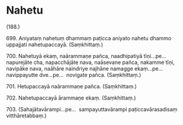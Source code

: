 # Nahetu

(188.)

699\. Aniyataṃ nahetuṃ dhammaṃ paṭicca aniyato nahetu dhammo uppajjati nahetupaccayā. (Saṃkhittaṃ.)

700\. Nahetuyā ekaṃ, naārammaṇe pañca, naadhipatiyā tīṇi…pe…  napurejāte cha, napacchājāte nava, naāsevane pañca, nakamme tīṇi, navipāke nava, naāhāre naindriye najhāne namagge ekaṃ…pe…  navippayutte dve…pe…  novigate pañca. (Saṃkhittaṃ.)

701\. Hetupaccayā naārammaṇe pañca. (Saṃkhittaṃ.)

702\. Nahetupaccayā ārammaṇe ekaṃ. (Saṃkhittaṃ.)

703\. (Sahajātavārampi…pe…  sampayuttavārampi paṭiccavārasadisaṃ vitthāretabbaṃ.)

